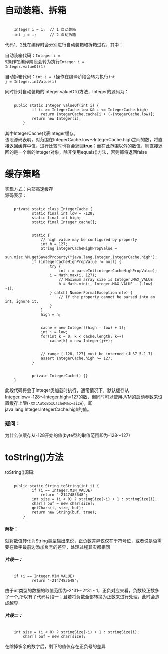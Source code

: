 <h1>自动装箱、拆箱</h1>
<pre><code>
	Integer i = 1;  // 1 自动装箱
	int j = i;      // 2 自动拆箱
</code></pre>

代码1、2处在编译时会分别进行自动装箱和拆箱过程，其中：

自动装箱代码：<code>Integer i = 5</code>操作在编译阶段会转为执行<code>Integer i = Integer.valueOf(1)</code>

自动拆箱代码：<code>int j = i</code>操作在编译阶段会转为执行<code>int j = Integer.intValue(i)</code>

同时针对自动装箱的Integer.valueOf()方法，Integer的源码为：
<pre><code>
	public static Integer valueOf(int i) {
            if (i >= IntegerCache.low && i <= IntegerCache.high)
                return IntegerCache.cache[i + (-IntegerCache.low)];
            return new Integer(i);
        }
</code></pre>
其中IntegerCache代表Integer缓存。</br>
该段源码表明，对范围在IntegerCache.low～IntegerCache.high之间的数，将直接返回缓存中值，进行比较时也将会返回<b>true</b>；而在此范围以外的数值，则直接返回的是一个新的Integer对象，除非使用equals()方法，否则都将返回false

<h1>缓存策略</h1>
实现方式：内部高速缓存</br>
源码表示：
<pre><code>
	private static class IntegerCache {
            static final int low = -128;
            static final int high;
            static final Integer cache[];
	    <br />
            static {
                // high value may be configured by property
            	int h = 127;
            	String integerCacheHighPropValue =
                    sun.misc.VM.getSavedProperty("java.lang.Integer.IntegerCache.high");
           	if (integerCacheHighPropValue != null) {
                    try {
                        int i = parseInt(integerCacheHighPropValue);
                  	i = Math.max(i, 127);
                    	// Maximum array size is Integer.MAX_VALUE
                    	h = Math.min(i, Integer.MAX_VALUE - (-low) -1);
                    } catch( NumberFormatException nfe) {
                    	// If the property cannot be parsed into an int, ignore it.
                    }
            	}
            	high = h;
		<br />
            	cache = new Integer[(high - low) + 1];
            	int j = low;
            	for(int k = 0; k < cache.length; k++)
                    cache[k] = new Integer(j++);
		<br />
            	// range [-128, 127] must be interned (JLS7 5.1.7)
            	assert IntegerCache.high >= 127;
            }
	    <br />
            private IntegerCache() {}
   	}
</code></pre>
此段代码将会于Integer类加载时执行，通常情况下，默认缓存从Integer.low=-128～Integer.high=127的数，但同时可以使用JVM的启动参数来设置缓存上限(<code>-XX:AutoBoxCacheMax=size</code>)，即 java.lang.Integer.IntegerCache.high的值。

<h3>疑问：</h3>为什么仅缓存从-128开始的值(byte型的取值范围即为-128～127)

<h1>toString()方法</h1>
toString()源码:
<pre><code>
	public static String toString(int i) {
            if (i == Integer.MIN_VALUE)
            	return "-2147483648";
            int size = (i < 0) ? stringSize(-i) + 1 : stringSize(i);
            char[] buf = new char[size];
            getChars(i, size, buf);
            return new String(buf, true);
    	}
</code></pre>

<h4>解析：</h4>
就将数值转化为String类型输出来说，正负数差异仅仅在于符号位，或者说是否需要在数字最前边添加负号的差异，处理过程其实都相同

<h5>片段一：</h5>
<pre><code>
	if (i == Integer.MIN_VALUE)
            return "-2147483648";
</code></pre>
由于int类型的数据的取值范围为-2^31～2^31 - 1，正负对应来看，负数较正数多了一个,所以有了代码片段一；且若将负数全部转换为正数来进行处理，此时会造成越界

<h5>片段二：</h5>
<pre><code>
	int size = (i < 0) ? stringSize(-i) + 1 : stringSize(i);
        char[] buf = new char[size];
</code></pre>
在除掉多余的数字后，剩下的值仅存在正负号的差异
